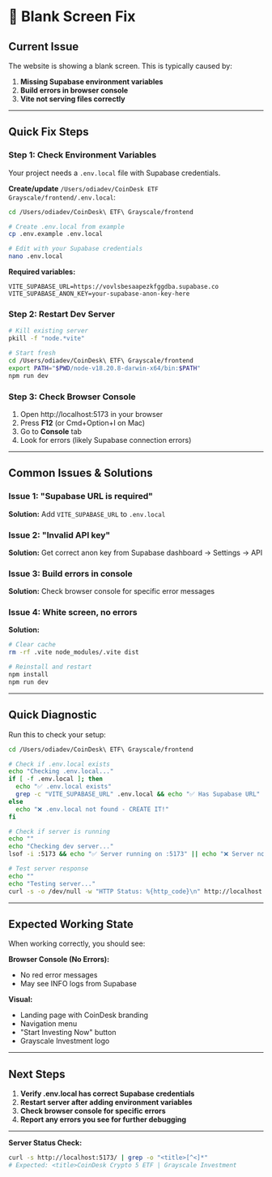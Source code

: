 # 🔧 Blank Screen Fix

## Current Issue
The website is showing a blank screen. This is typically caused by:

1. **Missing Supabase environment variables**
2. **Build errors in browser console**
3. **Vite not serving files correctly**

---

## Quick Fix Steps

### Step 1: Check Environment Variables

Your project needs a `.env.local` file with Supabase credentials.

**Create/update** `/Users/odiadev/CoinDesk ETF Grayscale/frontend/.env.local`:

```bash
cd /Users/odiadev/CoinDesk\ ETF\ Grayscale/frontend

# Create .env.local from example
cp .env.example .env.local

# Edit with your Supabase credentials
nano .env.local
```

**Required variables:**
```env
VITE_SUPABASE_URL=https://vovlsbesaapezkfggdba.supabase.co
VITE_SUPABASE_ANON_KEY=your-supabase-anon-key-here
```

### Step 2: Restart Dev Server

```bash
# Kill existing server
pkill -f "node.*vite"

# Start fresh
cd /Users/odiadev/CoinDesk\ ETF\ Grayscale/frontend
export PATH="$PWD/node-v18.20.8-darwin-x64/bin:$PATH"
npm run dev
```

### Step 3: Check Browser Console

1. Open http://localhost:5173 in your browser
2. Press **F12** (or Cmd+Option+I on Mac)
3. Go to **Console** tab
4. Look for errors (likely Supabase connection errors)

---

## Common Issues & Solutions

### Issue 1: "Supabase URL is required"
**Solution:** Add `VITE_SUPABASE_URL` to `.env.local`

### Issue 2: "Invalid API key"
**Solution:** Get correct anon key from Supabase dashboard → Settings → API

### Issue 3: Build errors in console
**Solution:** Check browser console for specific error messages

### Issue 4: White screen, no errors
**Solution:** 
```bash
# Clear cache
rm -rf .vite node_modules/.vite dist

# Reinstall and restart
npm install
npm run dev
```

---

## Quick Diagnostic

Run this to check your setup:

```bash
cd /Users/odiadev/CoinDesk\ ETF\ Grayscale/frontend

# Check if .env.local exists
echo "Checking .env.local..."
if [ -f .env.local ]; then
  echo "✅ .env.local exists"
  grep -c "VITE_SUPABASE_URL" .env.local && echo "✅ Has Supabase URL" || echo "❌ Missing Supabase URL"
else
  echo "❌ .env.local not found - CREATE IT!"
fi

# Check if server is running
echo ""
echo "Checking dev server..."
lsof -i :5173 && echo "✅ Server running on :5173" || echo "❌ Server not running"

# Test server response
echo ""
echo "Testing server..."
curl -s -o /dev/null -w "HTTP Status: %{http_code}\n" http://localhost:5173/
```

---

## Expected Working State

When working correctly, you should see:

**Browser Console (No Errors):**
- No red error messages
- May see INFO logs from Supabase

**Visual:**
- Landing page with CoinDesk branding
- Navigation menu
- "Start Investing Now" button
- Grayscale Investment logo

---

## Next Steps

1. **Verify .env.local has correct Supabase credentials**
2. **Restart server after adding environment variables**
3. **Check browser console for specific errors**
4. **Report any errors you see for further debugging**

---

**Server Status Check:**
```bash
curl -s http://localhost:5173/ | grep -o "<title>[^<]*"
# Expected: <title>CoinDesk Crypto 5 ETF | Grayscale Investment
```
